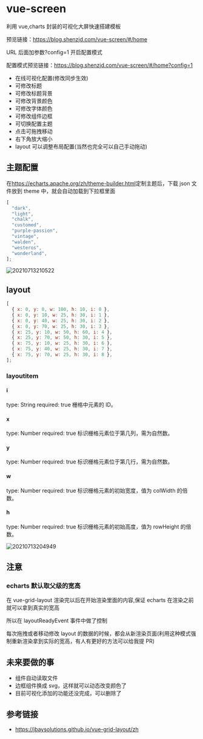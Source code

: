 # vue-screen

利用 vue,charts 封装的可视化大屏快速搭建模板

预览链接：<https://blog.shenzjd.com/vue-screen/#/home>

URL 后面加参数?config=1 开启配置模式

配置模式预览链接：<https://blog.shenzjd.com/vue-screen/#/home?config=1>

- 在线可视化配置(修改同步生效)
- 可修改标题
- 可修改标题背景
- 可修改背景颜色
- 可修改字体颜色
- 可修改组件边框
- 可切换配置主题
- 点击可拖拽移动
- 右下角放大缩小
- layout 可以调整布局配置(当然也完全可以自己手动拖动)

## 主题配置

在<https://echarts.apache.org/zh/theme-builder.html>定制主题后，下载 json 文件放到 theme 中，就会自动加载到下拉框里面

```js
[
  "dark",
  "light",
  "chalk",
  "customed",
  "purple-passion",
  "vintage",
  "walden",
  "westeros",
  "wonderland",
];
```

![20210713210522](https://cdn.jsdelivr.net/gh/wu529778790/image/blog/20210713210522.png)

## layout

```js
[
  { x: 0, y: 0, w: 100, h: 10, i: 0 },
  { x: 0, y: 10, w: 25, h: 30, i: 1 },
  { x: 0, y: 40, w: 25, h: 30, i: 2 },
  { x: 0, y: 70, w: 25, h: 30, i: 3 },
  { x: 25, y: 10, w: 50, h: 60, i: 4 },
  { x: 25, y: 70, w: 50, h: 30, i: 5 },
  { x: 75, y: 10, w: 25, h: 30, i: 6 },
  { x: 75, y: 40, w: 25, h: 30, i: 7 },
  { x: 75, y: 70, w: 25, h: 30, i: 8 },
];
```

### layoutitem

#### i

type: String
required: true
栅格中元素的 ID。

#### x

type: Number
required: true
标识栅格元素位于第几列，需为自然数。

#### y

type: Number
required: true
标识栅格元素位于第几行，需为自然数。

#### w

type: Number
required: true
标识栅格元素的初始宽度，值为 colWidth 的倍数。

#### h

type: Number
required: true
标识栅格元素的初始高度，值为 rowHeight 的倍数。

![20210713204949](https://cdn.jsdelivr.net/gh/wu529778790/image/blog/20210713204949.png)

## 注意

### echarts 默认取父级的宽高

在 vue-grid-layout 渲染完以后在开始渲染里面的内容,保证 echarts 在渲染之前就可以拿到真实的宽高

所以在 layoutReadyEvent 事件中做了控制

每次拖拽或者移动修改 layout 的数据的时候，都会从新渲染页面(利用这种模式强制重新渲染拿到实际的宽高，有人有更好的方法可以给我提 PR)

## 未来要做的事

- 组件自动读取文件
- 边框组件换成 svg，这样就可以动态改变颜色了
- 目前可视化添加的功能还没完成，可以删除了

## 参考链接

- <https://jbaysolutions.github.io/vue-grid-layout/zh>
